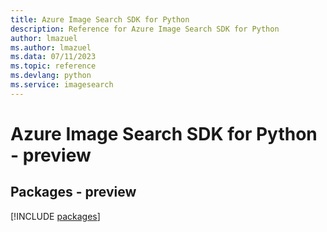 ```yaml
---
title: Azure Image Search SDK for Python
description: Reference for Azure Image Search SDK for Python
author: lmazuel
ms.author: lmazuel
ms.data: 07/11/2023
ms.topic: reference
ms.devlang: python
ms.service: imagesearch
---
```

# Azure Image Search SDK for Python - preview
## Packages - preview
[!INCLUDE [packages](image-search-index.md)]